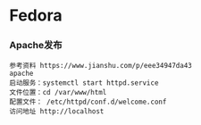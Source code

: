 # Fedora





### Apache发布

```
参考资料 https://www.jianshu.com/p/eee34947da43
apache  
启动服务：systemctl start httpd.service
文件位置：cd /var/www/html
配置文件： /etc/httpd/conf.d/welcome.conf
访问地址 http://localhost
```

